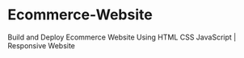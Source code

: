 # Ecommerce-Website
Build and Deploy Ecommerce Website Using HTML CSS JavaScript | Responsive Website
